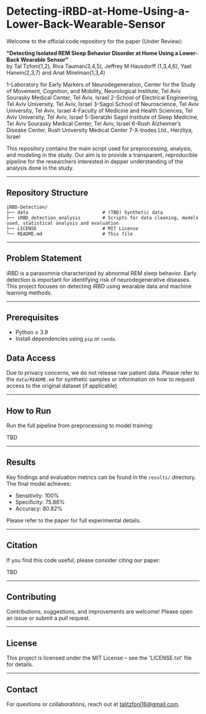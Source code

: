 # Detecting-iRBD-at-Home-Using-a-Lower-Back-Wearable-Sensor

Welcome to the official code repository for the paper (Under Review):

**"Detecting Isolated REM Sleep Behavior Disorder at Home Using a Lower-Back Wearable Sensor"**  
by Tal Tzfoni(1,2), Riva Tauman(3,4,5), Jeffrey M Hausdorff (1,3,4,6), Yael Hanein(2,3,7) and Anat Mirelman(1,3,4)

1-Laboratory for Early Markers of Neurodegeneration, Center for the Study of Movement, Cognition, and Mobility, Neurological Institute, Tel Aviv Sourasky Medical Center, Tel Aviv, Israel
2-School of Electrical Engineering, Tel Aviv University, Tel Aviv, Israel
3-Sagol School of Neuroscience, Tel Aviv University, Tel Aviv, Israel
4-Faculty of Medicine and Health Sciences, Tel Aviv University, Tel Aviv, Israel
5-Sieratzki Sagol Institute of Sleep Medicine, Tel Aviv Sourasky Medical Center, Tel Aviv, Israel
6-Rush Alzheimer’s Disease Center, Rush University Medical Center
7-X-trodes Ltd., Herzliya, Israel

This repository contains the main script used for preprocessing, analysis, and modeling in the study. 
Our aim is to provide a transparent, reproducible pipeline for the researchers interested in depper understanding of the analysis done in the study.

---

## Repository Structure

```
iRBD-Detection/
├── data                           # (TBD) Synthetic data
├── iRBD_detection_analysis        # Scripts for data cleaning, models used, statistical analysis and evaluation
├── LICENSE                        # MIT License 
└── README.md                      # This file
```

---

## Problem Statement

iRBD is a parasomnia characterized by abnormal REM sleep behavior. 
Early detection is important for identifying risk of neurodegenerative diseases. 
This project focuses on detecting iRBD using wearable data and machine learning methods.

---


## Prerequisites

- Python ≥ 3.9  
- Install dependencies using `pip` or `conda`. 


## Data Access

Due to privacy concerns, we do not release raw patient data. 
Please refer to the `data/README.md` for synthetic samples or information on how to request access to the original dataset (if applicable).

---

## How to Run

Run the full pipeline from preprocessing to model training:

TBD

---

## Results

Key findings and evaluation metrics can be found in the `results/` directory. The final model achieves:

- Sensitivity: 100%
- Specificity: 75.86%
- Accuracy: 80.82% 

Please refer to the paper for full experimental details.

---

## Citation

If you find this code useful, please consider citing our paper:

TBD

---

## Contributing

Contributions, suggestions, and improvements are welcome! Please open an issue or submit a pull request.

---

## License

This project is licensed under the MIT License – see the 'LICENSE.txt' file for details.

---

## Contact

For questions or collaborations, reach out at talitzfoni16@gmail.com.
